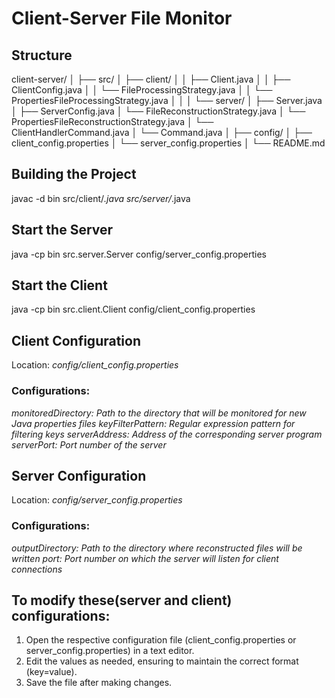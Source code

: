 # Client-Server File Monitor

## Structure

client-server/
│
├── src/
│ ├── client/
│ │ ├── Client.java
│ │ ├── ClientConfig.java
│ │ └── FileProcessingStrategy.java
│ │ └── PropertiesFileProcessingStrategy.java
│ │
│ └── server/
│ ├── Server.java
│ ├── ServerConfig.java
│ └── FileReconstructionStrategy.java
│ └── PropertiesFileReconstructionStrategy.java
│ └── ClientHandlerCommand.java
│ └── Command.java
│
├── config/
│ ├── client_config.properties
│ └── server_config.properties
│
└── README.md

## Building the Project

javac -d bin src/client/_.java src/server/_.java

## Start the Server

java -cp bin src.server.Server config/server_config.properties

## Start the Client

java -cp bin src.client.Client config/client_config.properties

## Client Configuration

Location: _config/client_config.properties_

### Configurations:

_monitoredDirectory: Path to the directory that will be monitored for new Java properties files_
_keyFilterPattern: Regular expression pattern for filtering keys_
_serverAddress: Address of the corresponding server program_
_serverPort: Port number of the server_

## Server Configuration

Location: _config/server_config.properties_

### Configurations:

_outputDirectory: Path to the directory where reconstructed files will be written_
_port: Port number on which the server will listen for client connections_

## To modify these(server and client) configurations:

1. Open the respective configuration file (client_config.properties or server_config.properties) in a text editor.
2. Edit the values as needed, ensuring to maintain the correct format (key=value).
3. Save the file after making changes.
